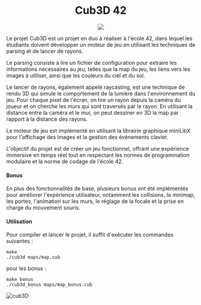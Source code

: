 <h1 align=center>Cub3D 42</h1>

<p align="center">
<img src="https://user-images.githubusercontent.com/49345674/221225597-bedfe442-84b4-430b-98ea-a326213a863a.gif" />
</p>

Le projet Cub3D est un projet en duo à réaliser à l'école 42, dans lequel les étudiants doivent développer un moteur de jeu en utilisant les techniques de parsing et de lancer de rayons.

Le parsing consiste à lire un fichier de configuration pour extraire les informations nécessaires au jeu, telles que la map du jeu, les liens vers les images à utiliser, ainsi que les couleurs du ciel et du sol.

Le lancer de rayons, également appelé raycasting, est une technique de rendu 3D qui simule le comportement de la lumière dans l'environnement du jeu. Pour chaque pixel de l'écran, on tire un rayon depuis la caméra du joueur et on cherche les murs qui sont traversés par le rayon. En utilisant la distance entre la caméra et le mur, on peut dessiner en 3D la map par rapport à la distance des rayons.

Le moteur de jeu est implémenté en utilisant la librairie graphique miniLibX pour l'affichage des images et la gestion des événements clavier.

L'objectif du projet est de créer un jeu fonctionnel, offrant une expérience immersive en temps réel tout en respectant les normes de programmation modulaire et la norme de codage de l'école 42.

<h4>Bonus</h4>
En plus des fonctionnalités de base, plusieurs bonus ont été implémentés pour améliorer l'expérience utilisateur, notamment les collisions, la minimap, les portes, l'animation sur les murs, le réglage de la focale et la prise en charge du mouvement souris.

<h4>Utilisation</h4>
Pour compiler et lancer le projet, il suffit d'exécuter les commandes suivantes :

```
make
./cub3d maps/map.cub
```

pour les bonus :

```
make bonus
./cub3d_bonus maps/map_bonus.cub
```
![cub3D](https://user-images.githubusercontent.com/49345674/221227053-269afe18-2a02-492f-8c0a-6ea44e137f6b.png)
